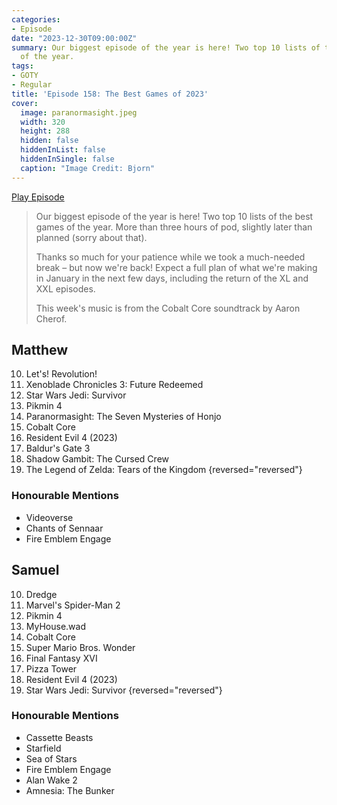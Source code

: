 ```yaml
---
categories:
- Episode
date: "2023-12-30T09:00:00Z"
summary: Our biggest episode of the year is here! Two top 10 lists of the best games
  of the year.
tags:
- GOTY
- Regular
title: 'Episode 158: The Best Games of 2023'
cover: 
  image: paranormasight.jpeg
  width: 320
  height: 288
  hidden: false
  hiddenInList: false
  hiddenInSingle: false
  caption: "Image Credit: Bjorn"
---
```


[Play Episode](https://www.patreon.com/posts/episode-158-best-95546725)
> Our biggest episode of the year is here! Two top 10 lists of the best games of the year. More than three hours of pod, slightly later than planned (sorry about that).
>
> Thanks so much for your patience while we took a much-needed break – but now we're back! Expect a full plan of what we're making in January in the next few days, including the return of the XL and XXL episodes.
>
> This week's music is from the Cobalt Core soundtrack by Aaron Cherof.

## Matthew
10. Let's! Revolution!
9. Xenoblade Chronicles 3: Future Redeemed
8. Star Wars Jedi: Survivor
7. Pikmin 4
6. Paranormasight: The Seven Mysteries of Honjo
5. Cobalt Core
4. Resident Evil 4 (2023)
3. Baldur's Gate 3
2. Shadow Gambit: The Cursed Crew
1. The Legend of Zelda: Tears of the Kingdom
{reversed="reversed"}
### Honourable Mentions
- Videoverse 
- Chants of Sennaar
- Fire Emblem Engage

## Samuel
10. Dredge
9. Marvel's Spider-Man 2
8. Pikmin 4
7. MyHouse.wad
6. Cobalt Core
5. Super Mario Bros. Wonder
4. Final Fantasy XVI
3. Pizza Tower
2. Resident Evil 4 (2023)
1. Star Wars Jedi: Survivor
{reversed="reversed"}
### Honourable Mentions
- Cassette Beasts
- Starfield
- Sea of Stars
- Fire Emblem Engage
- Alan Wake 2
- Amnesia: The Bunker